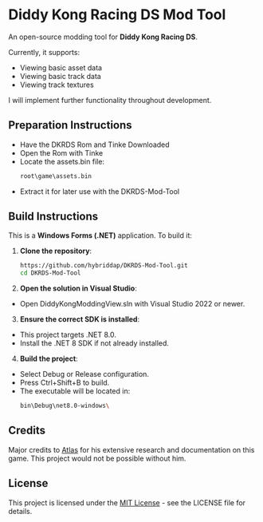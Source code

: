 Diddy Kong Racing DS Mod Tool
=======

An open-source modding tool for **Diddy Kong Racing DS**.

Currently, it supports:
- Viewing basic asset data
- Viewing basic track data
- Viewing track textures

I will implement further functionality throughout development.

## Preparation Instructions
- Have the DKRDS Rom and Tinke Downloaded
- Open the Rom with Tinke
- Locate the assets.bin file:
  ```bash
  root\game\assets.bin
- Extract it for later use with the DKRDS-Mod-Tool

## Build Instructions

This is a **Windows Forms (.NET)** application. To build it:

1. **Clone the repository**:
   ```bash
   https://github.com/hybriddap/DKRDS-Mod-Tool.git
   cd DKRDS-Mod-Tool
2. **Open the solution in Visual Studio**:
- Open DiddyKongModdingView.sln with Visual Studio 2022 or newer.
3. **Ensure the correct SDK is installed**:
- This project targets .NET 8.0.
- Install the .NET 8 SDK if not already installed.
4. **Build the project**:
- Select Debug or Release configuration.
- Press Ctrl+Shift+B to build.
- The executable will be located in:
  ```bash
  bin\Debug\net8.0-windows\

## Credits
Major credits to <a href="https://www.youtube.com/@AtlasOmegaAlpha">Atlas</a> for his extensive research and documentation on this game. This project would not be possible without him.

## License

This project is licensed under the [MIT License](LICENSE.txt) - see the LICENSE file for details.
